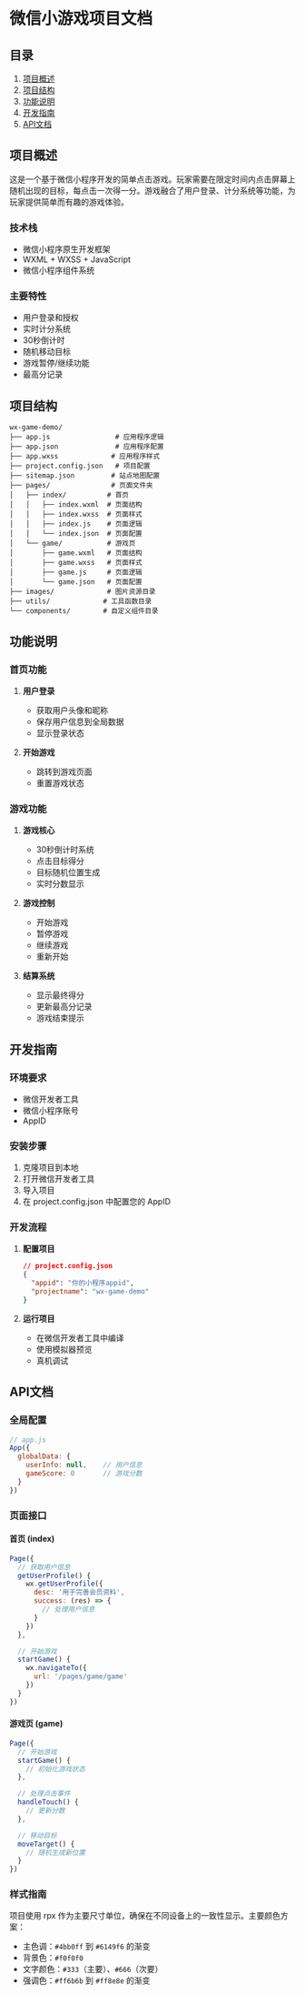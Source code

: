 # 微信小游戏项目文档

## 目录
1. [项目概述](#项目概述)
2. [项目结构](#项目结构)
3. [功能说明](#功能说明)
4. [开发指南](#开发指南)
5. [API文档](#API文档)

## 项目概述
这是一个基于微信小程序开发的简单点击游戏。玩家需要在限定时间内点击屏幕上随机出现的目标，每点击一次得一分。游戏融合了用户登录、计分系统等功能，为玩家提供简单而有趣的游戏体验。

### 技术栈
- 微信小程序原生开发框架
- WXML + WXSS + JavaScript
- 微信小程序组件系统

### 主要特性
- 用户登录和授权
- 实时计分系统
- 30秒倒计时
- 随机移动目标
- 游戏暂停/继续功能
- 最高分记录

## 项目结构
```
wx-game-demo/
├── app.js                # 应用程序逻辑
├── app.json              # 应用程序配置
├── app.wxss             # 应用程序样式
├── project.config.json   # 项目配置
├── sitemap.json         # 站点地图配置
├── pages/               # 页面文件夹
│   ├── index/          # 首页
│   │   ├── index.wxml  # 页面结构
│   │   ├── index.wxss  # 页面样式
│   │   ├── index.js    # 页面逻辑
│   │   └── index.json  # 页面配置
│   └── game/           # 游戏页
│       ├── game.wxml   # 页面结构
│       ├── game.wxss   # 页面样式
│       ├── game.js     # 页面逻辑
│       └── game.json   # 页面配置
├── images/             # 图片资源目录
├── utils/             # 工具函数目录
└── components/        # 自定义组件目录
```

## 功能说明

### 首页功能
1. **用户登录**
   - 获取用户头像和昵称
   - 保存用户信息到全局数据
   - 显示登录状态

2. **开始游戏**
   - 跳转到游戏页面
   - 重置游戏状态

### 游戏功能
1. **游戏核心**
   - 30秒倒计时系统
   - 点击目标得分
   - 目标随机位置生成
   - 实时分数显示

2. **游戏控制**
   - 开始游戏
   - 暂停游戏
   - 继续游戏
   - 重新开始

3. **结算系统**
   - 显示最终得分
   - 更新最高分记录
   - 游戏结束提示

## 开发指南

### 环境要求
- 微信开发者工具
- 微信小程序账号
- AppID

### 安装步骤
1. 克隆项目到本地
2. 打开微信开发者工具
3. 导入项目
4. 在 project.config.json 中配置您的 AppID

### 开发流程
1. **配置项目**
   ```json
   // project.config.json
   {
     "appid": "你的小程序appid",
     "projectname": "wx-game-demo"
   }
   ```

2. **运行项目**
   - 在微信开发者工具中编译
   - 使用模拟器预览
   - 真机调试

## API文档

### 全局配置
```javascript
// app.js
App({
  globalData: {
    userInfo: null,    // 用户信息
    gameScore: 0       // 游戏分数
  }
})
```

### 页面接口

#### 首页 (index)
```javascript
Page({
  // 获取用户信息
  getUserProfile() {
    wx.getUserProfile({
      desc: '用于完善会员资料',
      success: (res) => {
        // 处理用户信息
      }
    })
  },

  // 开始游戏
  startGame() {
    wx.navigateTo({
      url: '/pages/game/game'
    })
  }
})
```

#### 游戏页 (game)
```javascript
Page({
  // 开始游戏
  startGame() {
    // 初始化游戏状态
  },

  // 处理点击事件
  handleTouch() {
    // 更新分数
  },

  // 移动目标
  moveTarget() {
    // 随机生成新位置
  }
})
```

### 样式指南
项目使用 rpx 作为主要尺寸单位，确保在不同设备上的一致性显示。主要颜色方案：
- 主色调：`#4bb0ff` 到 `#6149f6` 的渐变
- 背景色：`#f0f0f0`
- 文字颜色：`#333`（主要）、`#666`（次要）
- 强调色：`#ff6b6b` 到 `#ff8e8e` 的渐变 